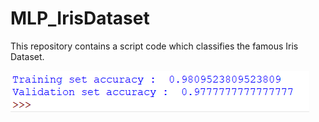 # MLP_IrisDataset
This repository contains a script code which classifies the famous Iris Dataset.

![Accuracy](https://github.com/amineoucherif/MLP_IrisDataset/blob/master/Accuracy.png)


